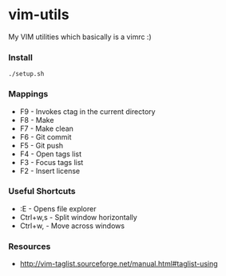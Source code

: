 # vim-utils
My VIM utilities which basically is a vimrc :)

### Install 

    ./setup.sh

### Mappings
*   F9  - Invokes ctag in the current directory
*   F8  - Make
*   F7  - Make clean
*   F6  - Git commit
*   F5  - Git push
*   F4  - Open tags list
*   F3  - Focus tags list
*   F2  - Insert license

### Useful Shortcuts
*   :E              - Opens file explorer
*   Ctrl+w,s        - Split window horizontally
*   Ctrl+w,<arrows> - Move across windows

### Resources
*   http://vim-taglist.sourceforge.net/manual.html#taglist-using
